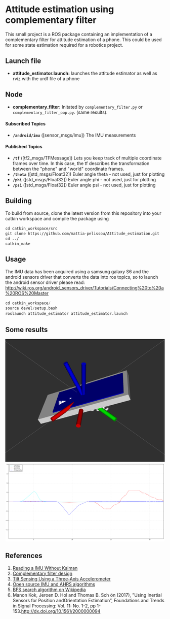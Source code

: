 
# Attitude estimation using complementary filter

This small project is a ROS package containing an implementation of a complementary filter for attitude estimation of a phone.
This could be used for some state estimation required for a robotics project. 



## Launch file

* **attitude_estimator.launch:** launches the attitude estimator as well as rviz with the urdf file of a phone


## Node

* **complementary_filter:** Initated by ```complementary_filter.py``` or ```complementary_filter_oop.py```. (same results). 

#### Subscribed Topics

* **`/android/imu`** ([sensor_msgs/Imu])
	The IMU measurements

#### Published Topics

* **`/tf`** ([tf2_msgs/TFMessage])
	Lets you keep track of multiple coordinate frames over time. In this case, the tf describes the transformation between the "phone" and "world" coordinate frames. 
* **`/theta`** ([std_msgs/Float32])
Euler angle theta - not used, just for plotting 
* **`/phi`** ([std_msgs/Float32])
Euler angle phi - not used, just for plotting 
* **`/psi`** ([std_msgs/Float32])
Euler angle psi - not used, just for plotting 
	 

## Building

To build from source, clone the latest version from this repository into your catkin workspace and compile the package using

	cd catkin_workspace/src
	git clone https://github.com/mattia-pelissou/Attitude_estimation.git
	cd ../
	catkin_make

## Usage
The IMU data has been acquired using a samsung galaxy S6 and the android sensors driver that converts the data into ros topics, so to launch the android sensor driver please read: http://wiki.ros.org/android_sensors_driver/Tutorials/Connecting%20to%20a%20ROS%20Master

```python
cd catkin_workspace/
source devel/setup.bash
roslaunch attitude_estimator attitude_estimator.launch 
```
## Some results

![](images/test.png)
![](images/rqt_plot.png)

## References
1. [Reading a IMU Without Kalman](https://www.pieter-jan.com/node/11)
2. [Complementary filter design](https://gunjanpatel.wordpress.com/2016/07/07/complementary-filter-design/)
3. [Tilt Sensing Using a Three-Axis Accelerometer](https://www.nxp.com/docs/en/application-note/AN3461.pdf)
4. [Open source IMU and AHRS algorithms](https://x-io.co.uk/open-source-imu-and-ahrs-algorithms/)
5. [BFS search algorithm on Wikipedia](https://en.wikipedia.org/wiki/Breadth-first_search)
6. Manon Kok, Jeroen D. Hol and Thomas B. Sch ̈on (2017), ”Using Inertial Sensors for Position andOrientation Estimation”, Foundations and Trends in Signal Processing: Vol.  11: No.  1-2, pp 1-153.http://dx.doi.org/10.1561/2000000094


